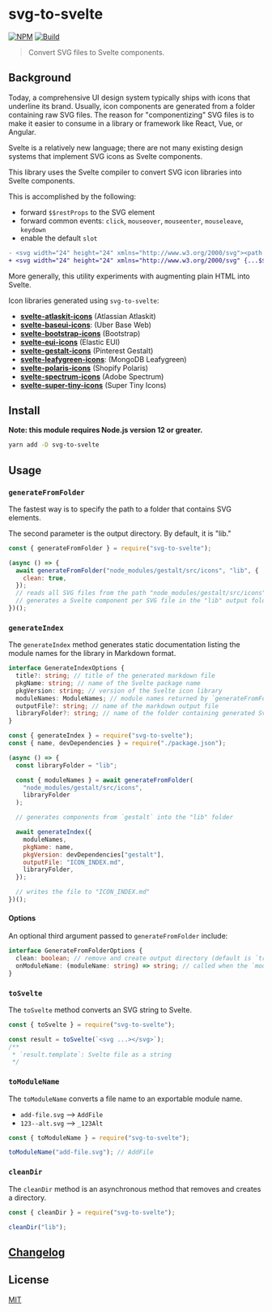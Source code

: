 # svg-to-svelte

[![NPM][npm]][npm-url]
[![Build][build]][build-badge]

> Convert SVG files to Svelte components.

## Background

Today, a comprehensive UI design system typically ships with icons that underline its brand. Usually, icon components are generated from a folder containing raw SVG files. The reason for "componentizing" SVG files is to make it easier to consume in a library or framework like React, Vue, or Angular.

Svelte is a relatively new language; there are not many existing design systems that implement SVG icons as Svelte components.

This library uses the Svelte compiler to convert SVG icon libraries into Svelte components.

This is accomplished by the following:

- forward `$$restProps` to the SVG element
- forward common events: `click`, `mouseover`, `mouseenter`, `mouseleave`, `keydown`
- enable the default `slot`

```diff
- <svg width="24" height="24" xmlns="http://www.w3.org/2000/svg"><path d="M17 1a3 3 0 0 1 3 3v16a3 3 0 0 1-3 3H7a3 3 0 0 1-3-3V4a3 3 0 0 1 3-3h10zM7 20h10v-4H7v4z" fill="#767676" fill-rule="evenodd"/></svg>
+ <svg width="24" height="24" xmlns="http://www.w3.org/2000/svg" {...$$restProps} on:click on:mouseover on:mouseenter on:mouseleave on:keydown><slot /><path d="M17 1a3 3 0 0 1 3 3v16a3 3 0 0 1-3 3H7a3 3 0 0 1-3-3V4a3 3 0 0 1 3-3h10zM7 20h10v-4H7v4z" fill="#767676" fill-rule="evenodd" /></svg>
```

More generally, this utility experiments with augmenting plain HTML into Svelte.

Icon libraries generated using `svg-to-svelte`:

- **[svelte-atlaskit-icons](https://github.com/metonym/svelte-atlaskit-icons)** (Atlassian Atlaskit)
- **[svelte-baseui-icons](https://github.com/metonym/svelte-baseui-icons)**: (Uber Base Web)
- **[svelte-bootstrap-icons](https://github.com/metonym/svelte-bootstrap-icons)** (Bootstrap)
- **[svelte-eui-icons](https://github.com/metonym/svelte-eui-icons)** (Elastic EUI)
- **[svelte-gestalt-icons](https://github.com/metonym/svelte-gestalt-icons)** (Pinterest Gestalt)
- **[svelte-leafygreen-icons](https://github.com/metonym/svelte-leafygreen-icons)**: (MongoDB Leafygreen)
- **[svelte-polaris-icons](https://github.com/metonym/svelte-polaris-icons)** (Shopify Polaris)
- **[svelte-spectrum-icons](https://github.com/metonym/svelte-spectrum-icons)** (Adobe Spectrum)
- **[svelte-super-tiny-icons](https://github.com/metonym/svelte-super-tiny-icons)** (Super Tiny Icons)

## Install

**Note: this module requires Node.js version 12 or greater.**

```bash
yarn add -D svg-to-svelte
```

## Usage

### `generateFromFolder`

The fastest way is to specify the path to a folder that contains SVG elements.

The second parameter is the output directory. By default, it is "lib."

```js
const { generateFromFolder } = require("svg-to-svelte");

(async () => {
  await generateFromFolder("node_modules/gestalt/src/icons", "lib", {
    clean: true,
  });
  // reads all SVG files from the path "node_modules/gestalt/src/icons"
  // generates a Svelte component per SVG file in the "lib" output folder
})();
```

### `generateIndex`

The `generateIndex` method generates static documentation listing the module names for the library in Markdown format.

```ts
interface GenerateIndexOptions {
  title?: string; // title of the generated markdown file
  pkgName: string; // name of the Svelte package name
  pkgVersion: string; // version of the Svelte icon library
  moduleNames: ModuleNames; // module names returned by `generateFromFolder`
  outputFile?: string; // name of the markdown output file
  libraryFolder?: string; // name of the folder containing generated Svelte components
}
```

```js
const { generateIndex } = require("svg-to-svelte");
const { name, devDependencies } = require("./package.json");

(async () => {
  const libraryFolder = "lib";

  const { moduleNames } = await generateFromFolder(
    "node_modules/gestalt/src/icons",
    libraryFolder
  );

  // generates components from `gestalt` into the "lib" folder

  await generateIndex({
    moduleNames,
    pkgName: name,
    pkgVersion: devDependencies["gestalt"],
    outputFile: "ICON_INDEX.md",
    libraryFolder,
  });

  // writes the file to "ICON_INDEX.md"
})();
```

#### Options

An optional third argument passed to `generateFromFolder` include:

```ts
interface GenerateFromFolderOptions {
  clean: boolean; // remove and create output directory (default is `true`)
  onModuleName: (moduleName: string) => string; // called when the `moduleName` is created
}
```

### `toSvelte`

The `toSvelte` method converts an SVG string to Svelte.

```js
const { toSvelte } = require("svg-to-svelte");

const result = toSvelte(`<svg ...></svg>`);
/**
 * `result.template`: Svelte file as a string
 */
```

### `toModuleName`

The `toModuleName` converts a file name to an exportable module name.

- `add-file.svg` --> `AddFile`
- `123--alt.svg` --> `_123Alt`

```ts
const { toModuleName } = require("svg-to-svelte");

toModuleName("add-file.svg"); // AddFile
```

### `cleanDir`

The `cleanDir` method is an asynchronous method that removes and creates a directory.

```ts
const { cleanDir } = require("svg-to-svelte");

cleanDir("lib");
```

## [Changelog](CHANGELOG.md)

## License

[MIT](LICENSE)

[npm]: https://img.shields.io/npm/v/svg-to-svelte.svg?color=blue
[npm-url]: https://npmjs.com/package/svg-to-svelte
[build]: https://travis-ci.com/metonym/svg-to-svelte.svg?branch=master
[build-badge]: https://travis-ci.com/metonym/svg-to-svelte
